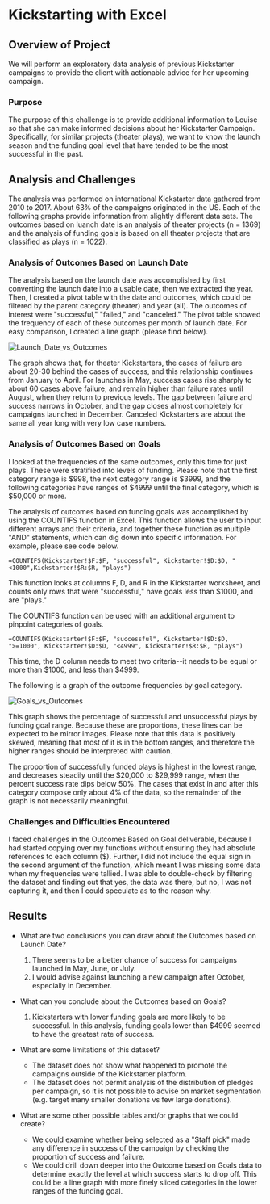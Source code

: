 # Kickstarting with Excel

## Overview of Project
We will perform an exploratory data analysis of previous Kickstarter campaigns to provide the client with actionable advice for her upcoming campaign.

### Purpose
 The purpose of this challenge is to provide additional information to Louise so that she can make informed decisions about her Kickstarter Campaign.
Specifically, for similar projects (theater plays), we want to know the launch season and the funding goal level that have tended to be the most successful in the past.

## Analysis and Challenges
The analysis was performed on international Kickstarter data gathered from 2010 to 2017. About 63% of the campaigns originated in the US. 
Each of the following graphs provide information from slightly different data sets. The outcomes based on luanch date is an analysis of theater projects (n = 1369) and the analysis of funding goals is based on all theater projects that are classified as plays (n = 1022). 

### Analysis of Outcomes Based on Launch Date
The analysis based on the launch date was accomplished by first converting the launch date into a usable date, then we extracted the year. Then, I created a pivot table with the date and outcomes, which could be filtered by the parent category (theater) and year (all). The outcomes of interest were "successful," "failed," and "canceled." The pivot table showed the frequency of each of these outcomes per month of launch date. For easy comparison, I created a line graph (please find below).

![Launch_Date_vs_Outcomes](link)

The graph shows that, for theater Kickstarters, the cases of failure are about 20-30 behind the cases of success, and this relationship continues from January to April. For launches in May, success cases rise sharply to about 60 cases above failure, and remain higher than failure rates until August, when they return to previous levels. The gap between failure and success narrows in October, and the gap closes almost completely for campaigns launched in December. 
Canceled Kickstarters are about the same all year long with very low case numbers. 

### Analysis of Outcomes Based on Goals
I looked at the frequencies of the same outcomes, only this time for just plays. These were stratified into levels of funding. Please note that the first category range is $998, the next category range is $3999, and the following categories have ranges of $4999 until the final category, which is $50,000 or more. 

The analysis of outcomes based on funding goals was accomplished by using the COUNTIFS function in Excel. This function allows the user to input different arrays and their criteria, and together these function as multiple "AND" statements, which can dig down into specific information. For example, please see code below.

```
=COUNTIFS(Kickstarter!$F:$F, "successful", Kickstarter!$D:$D, "<1000",Kickstarter!$R:$R, "plays")
```
This function looks at columns F, D, and R in the Kickstarter worksheet, and counts only rows that were "successful," have goals less than $1000, and are "plays."

The COUNTIFS function can be used with an additional argument to pinpoint categories of goals.

```
=COUNTIFS(Kickstarter!$F:$F, "successful", Kickstarter!$D:$D, ">=1000", Kickstarter!$D:$D, "<4999", Kickstarter!$R:$R, "plays")
```
This time, the D column needs to meet two criteria--it needs to be equal or more than $1000, and less than $4999. 

The following is a graph of the outcome frequencies by goal category. 

![Goals_vs_Outcomes](link)

This graph shows the percentage of successful and unsuccessful plays by funding goal range. Because these are proportions, these lines can be expected to be mirror images. Please note that this data is positively skewed, meaning that most of it is in the bottom ranges, and therefore the higher ranges should be interpreted with caution.

The proportion of successfully funded plays is highest in the lowest range, and decreases steadily until the $20,000 to $29,999 range, when the percent success rate dips below 50%. The cases that exist in and after this category compose only about 4% of the data, so the remainder of the graph is not necessarily meaningful.
 
### Challenges and Difficulties Encountered

I faced challenges in the Outcomes Based on Goal deliverable, because I had started copying over my functions without ensuring they had absolute references to each column ($).
Further, I did not include the equal sign in the second argument of the function, which meant I was missing some data when my frequencies were tallied. I was able to double-check by filtering the dataset and finding out that yes, the data was there, but no, I was not capturing it, and then I could speculate as to the reason why. 

## Results

- What are two conclusions you can draw about the Outcomes based on Launch Date?
  1. There seems to be a better chance of success for campaigns launched in May, June, or July. 
  2. I would advise against launching a new campaign after October, especially in December. 

- What can you conclude about the Outcomes based on Goals?
  1. Kickstarters with lower funding goals are more likely to be successful. In this analysis, funding goals lower than $4999 seemed to have the greatest rate of success. 

- What are some limitations of this dataset?
  - The dataset does not show what happened to promote the campaigns outside of the Kickstarter platform.
  - The dataset does not permit analysis of the distribution of pledges per campaign, so it is not possible to advise on market segmentation (e.g. target many smaller donations vs few large donations).

- What are some other possible tables and/or graphs that we could create?
  - We could examine whether being selected as a "Staff pick" made any difference in success of the campaign by checking the proportion of success and failure.
  - We could drill down deeper into the Outcome based on Goals data to determine exactly the level at which success starts to drop off. This could be a line graph with more finely sliced categories in the lower ranges of the funding goal.
